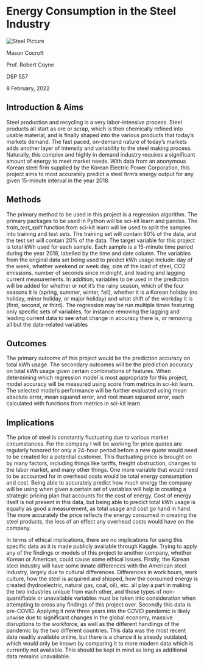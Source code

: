# **Energy Consumption in the Steel Industry**

![Steel Picture](https://i.imgur.com/HLXFacj.jpg)

Mason Cocroft

Prof. Robert Coyne

DSP 557

8 February, 2022


## **Introduction & Aims**

Steel production and recycling is a very labor-intensive process. Steel products all start as ore or scrap, which is then chemically refined into usable material, and is finally shaped into the various products that today’s markets demand. The fast paced, on-demand nature of today’s markets adds another layer of intensity and variability to the steel making process. Naturally, this complex and highly in demand industry requires a significant amount of energy to meet market needs. With data from an anonymous Korean steel firm supplied by the Korean Electric Power Corporation, this project aims to most accurately predict a steel firm’s energy output for any given 15-minute interval in the year 2018. 

## **Methods**

The primary method to be used in this project is a regression algorithm. The primary packages to be used in Python will be sci-kit learn and pandas. The *train_test_split* function from sci-kit learn will be used to split the samples into training and test sets. The training set will contain 80% of the data, and the test set will contain 20% of the data. The target variable for this project is total kWh used for each sample. Each sample is a 15-minute time period during the year 2018, labelled by the time and date column. The variables from the original data set being used to predict kWh usage include: day of the week, whether weekend or week day, size of the load of steel, CO2 emissions, number of seconds since midnight, and leading and lagging current measurements. In addition, variables to be used in the prediction will be added for whether or not it’s the rainy season, which of the four seasons it is (spring, summer, winter, fall), whether it is a Korean holiday (no holiday, minor holiday, or major holiday) and what shift of the workday it is (first, second, or third). The regression may be run multiple times featuring only specific sets of variables, for instance removing the lagging and leading current data to see what change in accuracy there is, or removing all but the date-related variables 

## **Outcomes**

The primary outcome of this project would be the prediction accuracy on total kWh usage. The secondary outcomes will be the prediction accuracy on total kWh usage given certain combinations of features. When determining which regression model is most appropriate for this project, model accuracy will be measured using score from metrics in sci-kit learn. The selected model’s performance will be further evaluated using mean absolute error, mean squared error, and root mean squared error, each calculated with functions from metrics in sci-kit learn.

## **Implications**

The price of steel is constantly fluctuating due to various market circumstances. For the company I will be working for price quotes are regularly honored for only a 24-hour period before a new quote would need to be created for a potential customer. This fluctuating price is brought on by many factors, including things like tariffs, freight obstruction, changes to the labor market, and many other things. One more variable that would need to be accounted for in overhead costs would be total energy consumption and cost. Being able to accurately predict how much energy the company will be using when given a certain set of variables will help in creating a strategic pricing plan that accounts for the cost of energy. Cost of energy itself is not present in this data, but being able to predict total kWh usage is equally as good a measurement, as total usage and cost go hand in hand. The more accurately the price reflects the energy consumed in creating the steel products, the less of an effect any overhead costs would have on the company.

In terms of ethical implications, there are no implications for using this specific data as it is made publicly available through Kaggle. Trying to apply any of the findings or models of this project to another company, whether Korean or American, could cause some ethical issues. Firstly, the Korean steel industry will have some innate differences with the American steel industry, largely due to cultural differences. Differences in work hours, work culture, how the steel is acquired and shipped, how the consumed energy is created (hydroelectric, natural gas, coal, oil), etc. all play a part in making the two industries unique from each other, and those types of non-quantifiable or unavailable variables must be taken into consideration when attempting to cross any findings of this project over. Secondly this data is pre-COVID. Applying it now three years into the COVID pandemic is likely unwise due to significant changes in the global economy, massive disruptions to the workforce, as well as the different handlings of the pandemic by the two different countries. This data was the most recent data readily available online, but there is a chance it is already outdated, which would only be known by comparing it to more modern data which is currently not available. This should be kept in mind as long as additional data remains unavailable.
